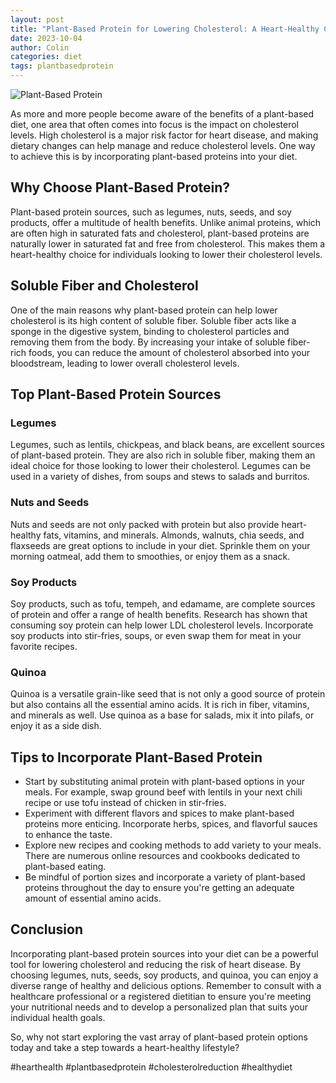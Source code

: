 ```yaml
---
layout: post
title: "Plant-Based Protein for Lowering Cholesterol: A Heart-Healthy Choice"
date: 2023-10-04
author: Colin
categories: diet
tags: plantbasedprotein
---
```


![Plant-Based Protein](https://source.unsplash.com/1600x900/?protein)

As more and more people become aware of the benefits of a plant-based diet, one area that often comes into focus is the impact on cholesterol levels. High cholesterol is a major risk factor for heart disease, and making dietary changes can help manage and reduce cholesterol levels. One way to achieve this is by incorporating plant-based proteins into your diet.

## Why Choose Plant-Based Protein?

Plant-based protein sources, such as legumes, nuts, seeds, and soy products, offer a multitude of health benefits. Unlike animal proteins, which are often high in saturated fats and cholesterol, plant-based proteins are naturally lower in saturated fat and free from cholesterol. This makes them a heart-healthy choice for individuals looking to lower their cholesterol levels.

## Soluble Fiber and Cholesterol

One of the main reasons why plant-based protein can help lower cholesterol is its high content of soluble fiber. Soluble fiber acts like a sponge in the digestive system, binding to cholesterol particles and removing them from the body. By increasing your intake of soluble fiber-rich foods, you can reduce the amount of cholesterol absorbed into your bloodstream, leading to lower overall cholesterol levels.

## Top Plant-Based Protein Sources

### Legumes

Legumes, such as lentils, chickpeas, and black beans, are excellent sources of plant-based protein. They are also rich in soluble fiber, making them an ideal choice for those looking to lower their cholesterol. Legumes can be used in a variety of dishes, from soups and stews to salads and burritos.

### Nuts and Seeds

Nuts and seeds are not only packed with protein but also provide heart-healthy fats, vitamins, and minerals. Almonds, walnuts, chia seeds, and flaxseeds are great options to include in your diet. Sprinkle them on your morning oatmeal, add them to smoothies, or enjoy them as a snack.

### Soy Products

Soy products, such as tofu, tempeh, and edamame, are complete sources of protein and offer a range of health benefits. Research has shown that consuming soy protein can help lower LDL cholesterol levels. Incorporate soy products into stir-fries, soups, or even swap them for meat in your favorite recipes.

### Quinoa

Quinoa is a versatile grain-like seed that is not only a good source of protein but also contains all the essential amino acids. It is rich in fiber, vitamins, and minerals as well. Use quinoa as a base for salads, mix it into pilafs, or enjoy it as a side dish.

## Tips to Incorporate Plant-Based Protein

- Start by substituting animal protein with plant-based options in your meals. For example, swap ground beef with lentils in your next chili recipe or use tofu instead of chicken in stir-fries.
- Experiment with different flavors and spices to make plant-based proteins more enticing. Incorporate herbs, spices, and flavorful sauces to enhance the taste.
- Explore new recipes and cooking methods to add variety to your meals. There are numerous online resources and cookbooks dedicated to plant-based eating.
- Be mindful of portion sizes and incorporate a variety of plant-based proteins throughout the day to ensure you're getting an adequate amount of essential amino acids.

## Conclusion

Incorporating plant-based protein sources into your diet can be a powerful tool for lowering cholesterol and reducing the risk of heart disease. By choosing legumes, nuts, seeds, soy products, and quinoa, you can enjoy a diverse range of healthy and delicious options. Remember to consult with a healthcare professional or a registered dietitian to ensure you're meeting your nutritional needs and to develop a personalized plan that suits your individual health goals. 

So, why not start exploring the vast array of plant-based protein options today and take a step towards a heart-healthy lifestyle?

#hearthealth #plantbasedprotein #cholesterolreduction #healthydiet